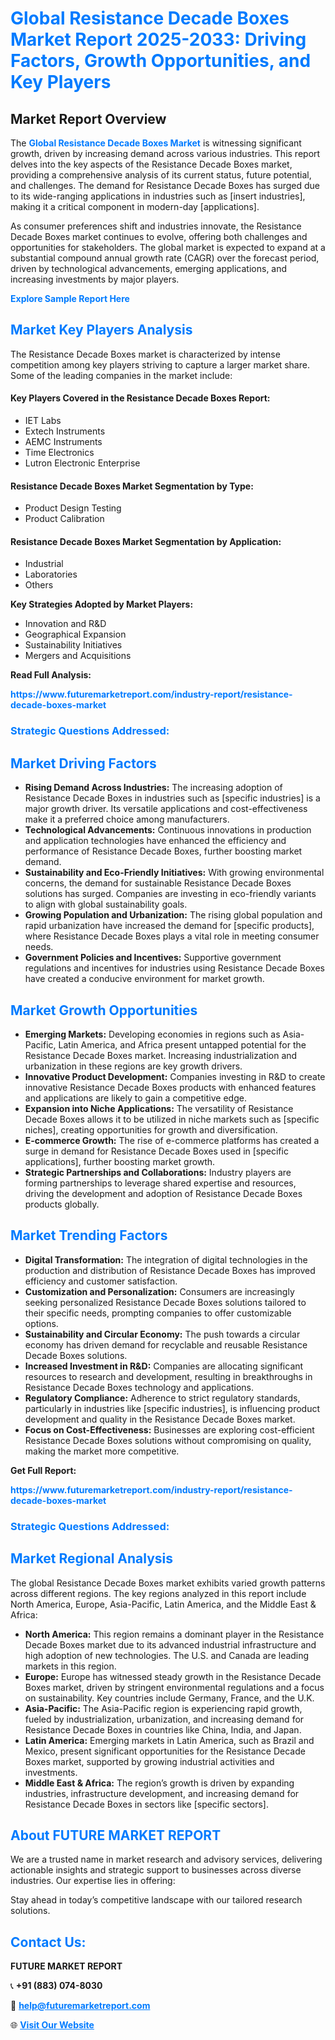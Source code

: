<h1 style="color: #007BFF;">Global Resistance Decade Boxes Market Report 2025-2033: Driving Factors, Growth Opportunities, and Key Players</h1>

<section id="overview">
<h2>Market Report Overview</h2>
<p>The <a href="https://www.futuremarketreport.com/industry-report/resistance-decade-boxes-market" style="color: #007BFF; text-decoration: none;"><strong>Global Resistance Decade Boxes Market</strong></a> is witnessing significant growth, driven by increasing demand across various industries. This report delves into the key aspects of the Resistance Decade Boxes market, providing a comprehensive analysis of its current status, future potential, and challenges. The demand for Resistance Decade Boxes has surged due to its wide-ranging applications in industries such as [insert industries], making it a critical component in modern-day [applications].</p>
<p>As consumer preferences shift and industries innovate, the Resistance Decade Boxes market continues to evolve, offering both challenges and opportunities for stakeholders. The global market is expected to expand at a substantial compound annual growth rate (CAGR) over the forecast period, driven by technological advancements, emerging applications, and increasing investments by major players.</p>
</section>

<section id="overview">
<p><a href="https://www.futuremarketreport.com/request-sample/reportId=29335" style="color: #007BFF; text-decoration: none;"><strong>Explore Sample Report Here</strong></a></p>
</section>

<section id="key-players">
<h2 style="color: #007BFF;">Market Key Players Analysis</h2>
<p>The Resistance Decade Boxes market is characterized by intense competition among key players striving to capture a larger market share. Some of the leading companies in the market include:</p>
<h4>Key Players Covered in the Resistance Decade Boxes Report:</h4>
<ul><li>IET Labs</li><li>Extech Instruments</li><li>AEMC Instruments</li><li>Time Electronics</li><li>Lutron Electronic Enterprise</li></ul>
<h4>Resistance Decade Boxes Market Segmentation by Type:</h4>
<ul><li>Product Design Testing</li><li>Product Calibration</li></ul>

<h4>Resistance Decade Boxes Market Segmentation by Application:</h4>
<ul><li>Industrial</li><li>Laboratories</li><li>Others</li></ul>
<p><strong>Key Strategies Adopted by Market Players:</strong></p>
<ul>
<li>Innovation and R&D</li>
<li>Geographical Expansion</li>
<li>Sustainability Initiatives</li>
<li>Mergers and Acquisitions</li>
</ul>
</section>

<section>
<p><strong>Read Full Analysis: </strong></p><a href="https://www.futuremarketreport.com/industry-report/resistance-decade-boxes-market" style="color: #007BFF; text-decoration: none;"><strong>https://www.futuremarketreport.com/industry-report/resistance-decade-boxes-market</strong></a>
<h3 style="color: #007BFF;">Strategic Questions Addressed:</h3>
</section>

<section id="driving-factors">
<h2 style="color: #007BFF;">Market Driving Factors</h2>
<ul>
<li><strong>Rising Demand Across Industries:</strong> The increasing adoption of Resistance Decade Boxes in industries such as [specific industries] is a major growth driver. Its versatile applications and cost-effectiveness make it a preferred choice among manufacturers.</li>
<li><strong>Technological Advancements:</strong> Continuous innovations in production and application technologies have enhanced the efficiency and performance of Resistance Decade Boxes, further boosting market demand.</li>
<li><strong>Sustainability and Eco-Friendly Initiatives:</strong> With growing environmental concerns, the demand for sustainable Resistance Decade Boxes solutions has surged. Companies are investing in eco-friendly variants to align with global sustainability goals.</li>
<li><strong>Growing Population and Urbanization:</strong> The rising global population and rapid urbanization have increased the demand for [specific products], where Resistance Decade Boxes plays a vital role in meeting consumer needs.</li>
<li><strong>Government Policies and Incentives:</strong> Supportive government regulations and incentives for industries using Resistance Decade Boxes have created a conducive environment for market growth.</li>
</ul>
</section>

<section id="growth-opportunities">
<h2 style="color: #007BFF;">Market Growth Opportunities</h2>
<ul>
<li><strong>Emerging Markets:</strong> Developing economies in regions such as Asia-Pacific, Latin America, and Africa present untapped potential for the Resistance Decade Boxes market. Increasing industrialization and urbanization in these regions are key growth drivers.</li>
<li><strong>Innovative Product Development:</strong> Companies investing in R&D to create innovative Resistance Decade Boxes products with enhanced features and applications are likely to gain a competitive edge.</li>
<li><strong>Expansion into Niche Applications:</strong> The versatility of Resistance Decade Boxes allows it to be utilized in niche markets such as [specific niches], creating opportunities for growth and diversification.</li>
<li><strong>E-commerce Growth:</strong> The rise of e-commerce platforms has created a surge in demand for Resistance Decade Boxes used in [specific applications], further boosting market growth.</li>
<li><strong>Strategic Partnerships and Collaborations:</strong> Industry players are forming partnerships to leverage shared expertise and resources, driving the development and adoption of Resistance Decade Boxes products globally.</li>
</ul>
</section>

<section id="trending-factors">
<h2 style="color: #007BFF;">Market Trending Factors</h2>
<ul>
<li><strong>Digital Transformation:</strong> The integration of digital technologies in the production and distribution of Resistance Decade Boxes has improved efficiency and customer satisfaction.</li>
<li><strong>Customization and Personalization:</strong> Consumers are increasingly seeking personalized Resistance Decade Boxes solutions tailored to their specific needs, prompting companies to offer customizable options.</li>
<li><strong>Sustainability and Circular Economy:</strong> The push towards a circular economy has driven demand for recyclable and reusable Resistance Decade Boxes solutions.</li>
<li><strong>Increased Investment in R&D:</strong> Companies are allocating significant resources to research and development, resulting in breakthroughs in Resistance Decade Boxes technology and applications.</li>
<li><strong>Regulatory Compliance:</strong> Adherence to strict regulatory standards, particularly in industries like [specific industries], is influencing product development and quality in the Resistance Decade Boxes market.</li>
<li><strong>Focus on Cost-Effectiveness:</strong> Businesses are exploring cost-efficient Resistance Decade Boxes solutions without compromising on quality, making the market more competitive.</li>
</ul>
</section>

<section>
<p><strong>Get Full Report: </strong></p><a href="https://www.futuremarketreport.com/industry-report/resistance-decade-boxes-market" style="color: #007BFF; text-decoration: none;"><strong>https://www.futuremarketreport.com/industry-report/resistance-decade-boxes-market</strong></a>
<h3 style="color: #007BFF;">Strategic Questions Addressed:</h3>
</section>


<section id="regional-analysis">
<h2 style="color: #007BFF;">Market Regional Analysis</h2>
<p>The global Resistance Decade Boxes market exhibits varied growth patterns across different regions. The key regions analyzed in this report include North America, Europe, Asia-Pacific, Latin America, and the Middle East & Africa:</p>
<ul>
<li><strong>North America:</strong> This region remains a dominant player in the Resistance Decade Boxes market due to its advanced industrial infrastructure and high adoption of new technologies. The U.S. and Canada are leading markets in this region.</li>
<li><strong>Europe:</strong> Europe has witnessed steady growth in the Resistance Decade Boxes market, driven by stringent environmental regulations and a focus on sustainability. Key countries include Germany, France, and the U.K.</li>
<li><strong>Asia-Pacific:</strong> The Asia-Pacific region is experiencing rapid growth, fueled by industrialization, urbanization, and increasing demand for Resistance Decade Boxes in countries like China, India, and Japan.</li>
<li><strong>Latin America:</strong> Emerging markets in Latin America, such as Brazil and Mexico, present significant opportunities for the Resistance Decade Boxes market, supported by growing industrial activities and investments.</li>
<li><strong>Middle East & Africa:</strong> The region’s growth is driven by expanding industries, infrastructure development, and increasing demand for Resistance Decade Boxes in sectors like [specific sectors].</li>
</ul>
</section>

<footer>
<h2 style="color: #007BFF;">About FUTURE MARKET REPORT</h2>
<p>We are a trusted name in market research and advisory services, delivering actionable insights and strategic support to businesses across diverse industries. Our expertise lies in offering:</p>

<p>Stay ahead in today’s competitive landscape with our tailored research solutions.</p>

<h2 style="color: #007BFF;">Contact Us:</h2>
<p><strong>FUTURE MARKET REPORT</strong></p>
<p>📞 <strong>+91 (883) 074-8030</strong></p>
<p>📧 <strong><a href="mailto:help@futuremarketreport.com" style="color: #007BFF;">help@futuremarketreport.com</a></strong></p>
<p>🌐 <strong><a href="https://www.futuremarketreport.com/" style="color: #007BFF;">Visit Our Website</a></strong></p>
</footer>